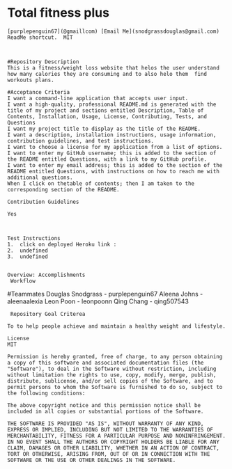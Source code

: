 # Total fitness plus
    [purplepenguin67](@gmaillcom) [Email Me](snodgrassdouglas@gmail.com)
    ReadMe shortcut.  MIT
 
    
    
    #Repository Description
    This is a fitness/weight loss website that helos the user understand how many calories they are consuming and to also helo them  find workouts plans. 

    #Acceptance Criteria
    I want a command-line application that accepts user input.
    I want a high-quality, professional README.md is generated with the title of my project and sections entitled Description, Table of Contents, Installation, Usage, License, Contributing, Tests, and Questions
    I want my project title to display as the title of the README.
    I want a description, installation instructions, usage information, contribution guidelines, and test instructions.
    I want to choose a license for my application from a list of options.
    I want to enter my GitHub username; this is added to the section of the README entitled Questions, with a link to my GitHub profile.
    I want to enter my email address; this is added to the section of the README entitled Questions, with instructions on how to reach me with additional questions.
    When I click on thetable of contents; then I am taken to the corresponding section of the README. 
    
    Contribution Guidelines
    
    Yes
    
    
    
    Test Instructions
    1.  click on deployed Heroku link :
    2.  undefined
    3.  undefined
    
    
    Overview: Accomplishments
     Workflow 
    
    
    
   #Teammates
   Douglas Snodgrass - purplepenguin67
   Aleena Johns - aleenaalexia
   Leon Poon - leonpoonn
   Qing Chang - qing507543

    
    
    

    
     Repository Goal Criterea
    
    To to help people achieve and maintain a healthy weight and lifestyle.
    
    License
    MIT
    
    Permission is hereby granted, free of charge, to any person obtaining a copy of this software and associated documentation files (the "Software"), to deal in the Software without restriction, including without limitation the rights to use, copy, modify, merge, publish, distribute, sublicense, and/or sell copies of the Software, and to permit persons to whom the Software is furnished to do so, subject to the following conditions:
    
    The above copyright notice and this permission notice shall be included in all copies or substantial portions of the Software.
    
    THE SOFTWARE IS PROVIDED "AS IS", WITHOUT WARRANTY OF ANY KIND, EXPRESS OR IMPLIED, INCLUDING BUT NOT LIMITED TO THE WARRANTIES OF MERCHANTABILITY, FITNESS FOR A PARTICULAR PURPOSE AND NONINFRINGEMENT. IN NO EVENT SHALL THE AUTHORS OR COPYRIGHT HOLDERS BE LIABLE FOR ANY CLAIM, DAMAGES OR OTHER LIABILITY, WHETHER IN AN ACTION OF CONTRACT, TORT OR OTHERWISE, ARISING FROM, OUT OF OR IN CONNECTION WITH THE SOFTWARE OR THE USE OR OTHER DEALINGS IN THE SOFTWARE.